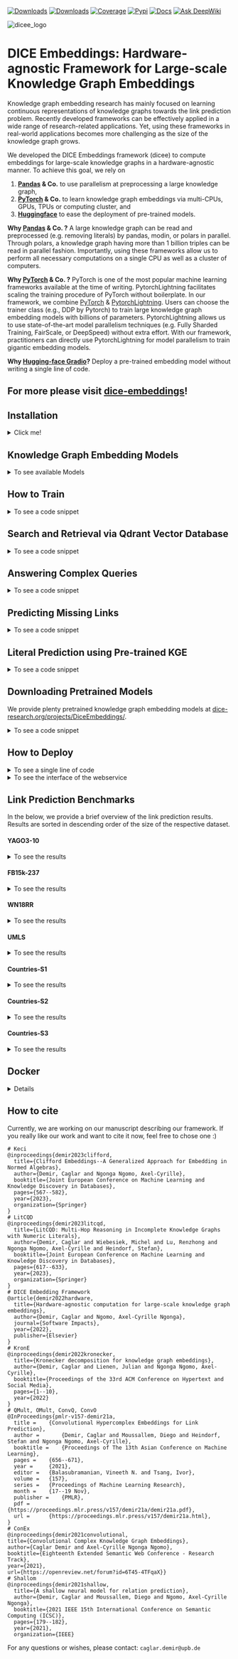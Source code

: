 [![Downloads](https://static.pepy.tech/badge/dicee)](https://pepy.tech/project/dicee)
[![Downloads](https://img.shields.io/pypi/dm/dicee)](https://pypi.org/project/dicee/)
[![Coverage](https://img.shields.io/badge/coverage-54%25-green)](https://dice-group.github.io/dice-embeddings/usage/main.html#coverage-report)
[![Pypi](https://img.shields.io/badge/pypi-0.2.0-blue)](https://pypi.org/project/dicee/0.2.0/)
[![Docs](https://img.shields.io/badge/documentation-0.2.0-yellow)](https://dice-group.github.io/dice-embeddings/index.html)
[![Ask DeepWiki](https://deepwiki.com/badge.svg)](https://deepwiki.com/dice-group/dice-embeddings)

![dicee_logo](docs/_static/images/dicee_logo.png)

# DICE Embeddings: Hardware-agnostic Framework for Large-scale Knowledge Graph Embeddings

Knowledge graph embedding research has mainly focused on learning continuous representations of knowledge graphs towards the link prediction problem. 
Recently developed frameworks can be effectively applied in a wide range of research-related applications.
Yet, using these frameworks in real-world applications becomes more challenging as the size of the knowledge graph grows.

We developed the DICE Embeddings framework (dicee) to compute embeddings for large-scale knowledge graphs in a hardware-agnostic manner.
To achieve this goal, we rely on
1. **[Pandas](https://pandas.pydata.org/) & Co.** to use parallelism at preprocessing a large knowledge graph,
2. **[PyTorch](https://pytorch.org/) & Co.** to learn knowledge graph embeddings via multi-CPUs, GPUs, TPUs or computing cluster, and
3. **[Huggingface](https://huggingface.co/)** to ease the deployment of pre-trained models.

**Why [Pandas](https://pandas.pydata.org/) & Co. ?**
A large knowledge graph can be read and preprocessed (e.g. removing literals) by pandas, modin, or polars in parallel.
Through polars, a knowledge graph having more than 1 billion triples can be read in parallel fashion. 
Importantly, using these frameworks allow us to perform all necessary computations on a single CPU as well as a cluster of computers.

**Why [PyTorch](https://pytorch.org/) & Co. ?**
PyTorch is one of the most popular machine learning frameworks available at the time of writing. 
PytorchLightning facilitates scaling the training procedure of PyTorch without boilerplate.
In our framework, we combine [PyTorch](https://pytorch.org/) & [PytorchLightning](https://www.pytorchlightning.ai/).
Users can choose the trainer class (e.g., DDP by Pytorch) to train large knowledge graph embedding models with billions of parameters.
PytorchLightning allows us to use state-of-the-art model parallelism techniques (e.g. Fully Sharded Training, FairScale, or DeepSpeed)
without extra effort.
With our framework, practitioners can directly use PytorchLightning for model parallelism to train gigantic embedding models.

**Why [Hugging-face Gradio](https://huggingface.co/gradio)?**
Deploy a pre-trained embedding model without writing a single line of code.

## For more please visit [dice-embeddings](https://dice-group.github.io/dice-embeddings/)!

## Installation
<details><summary> Click me! </summary>

### Installation from Source
``` bash
git clone https://github.com/dice-group/dice-embeddings.git
conda create -n dice python=3.10.13 --no-default-packages && conda activate dice && pip3 install -e .
# or
pip3 install -e .["dev"]
```
or
```bash
pip install dicee
```
## Download Knowledge Graphs
```bash
wget https://files.dice-research.org/datasets/dice-embeddings/KGs.zip --no-check-certificate && unzip KGs.zip
```
To test the Installation
```bash
python -m pytest -p no:warnings -x # Runs >119 tests leading to > 15 mins
python -m pytest -p no:warnings --lf # run only the last failed test
python -m pytest -p no:warnings --ff # to run the failures first and then the rest of the tests.
```

</details>

## Knowledge Graph Embedding Models
<details> <summary> To see available Models</summary>

* ```--model Decal | Keci | DualE | ComplEx | QMult | OMult | ConvQ | ConvO | ConEx | TransE | DistMult | Shallom```
* ```--model Pykeen_QuatE | Pykeen_Mure ``` all embedding models available in https://github.com/pykeen/pykeen#models can be selected.

Training and scoring techniques
* ```--trainer torchCPUTrainer | PL | MP | torchDDP ```
* ```--scoring_technique 1vsAll | KvsAll  | AllvsAll | KvsSample | NegSample ```

</details>

## How to Train
<details> <summary> To see a code snippet </summary>

#### Training Techniques

A KGE model can be trained with a state-of-the-art training technique ```--trainer "torchCPUTrainer" | "PL" | "MP" | torchDDP ```
```bash
# CPU training
dicee --dataset_dir "KGs/UMLS" --trainer "torchCPUTrainer" --scoring_technique KvsAll --model "Keci" --eval_model "train_val_test"
# Distributed Data Parallelism
dicee --dataset_dir "KGs/UMLS" --trainer "PL" --scoring_technique KvsAll --model "Keci" --eval_model "train_val_test"
# Model Parallelism
dicee --dataset_dir "KGs/UMLS" --trainer "MP" --scoring_technique KvsAll --model "Keci" --eval_model "train_val_test"
# Distributed Data Parallelism in native torch
OMP_NUM_THREADS=1 torchrun --standalone --nnodes=1 --nproc_per_node=gpu dicee --dataset_dir "KGs/UMLS" --model Keci --eval_model "train_val_test" --trainer "torchDDP" --scoring_technique KvsAll
```
A KGE model model can also be trained in multi-node multi-gpu DDP setting. 
```bash
torchrun --nnodes 2 --nproc_per_node=gpu  --node_rank 0 --rdzv_id 455 --rdzv_backend c10d --rdzv_endpoint=nebula  dicee --trainer "torchDDP" --dataset_dir "KGs/YAGO3-10"
torchrun --nnodes 2 --nproc_per_node=gpu  --node_rank 1 --rdzv_id 455 --rdzv_backend c10d --rdzv_endpoint=nebula  dicee --trainer "torchDDP" --dataset_dir "KGs/YAGO3-10"
```
On large knowledge graphs, this configurations should be used.

where the data is in the following form
```bash
$ head -3 KGs/UMLS/train.txt 
acquired_abnormality    location_of     experimental_model_of_disease
anatomical_abnormality  manifestation_of        physiologic_function
alga    isa     entity

$ head -3 KGs/YAGO3-10/valid.txt 
Mikheil_Khutsishvili    playsFor        FC_Merani_Tbilisi
Ebbw_Vale       isLocatedIn     Blaenau_Gwent
Valenciennes    isLocatedIn     Nord-Pas-de-Calais
```
By default, ```--backend "pandas" --separator "\s+" ``` is used in ```pandas.read_csv(sep=args.separator)``` to obtain triples.
You can choose a suitable backend for your knowledge graph ```--backend pandas | polars  | rdflib ```.
On large knowledge graphs n-triples, ```--backend "polars" --separator " " ``` is a good option.
**Apart from n-triples or standard link prediction dataset formats, we support ["owl", "nt", "turtle", "rdf/xml", "n3"]***.
On other RDF knowledge graphs,  ```--backend "rdflib" ``` can be used. Note that knowledge graphs must not contain blank nodes or literals.
Moreover, a KGE model can be also trained  by providing **an endpoint of a triple store**. 
```bash
dicee --sparql_endpoint "http://localhost:3030/mutagenesis/" --model Keci
```

#### Scoring Techniques

We have implemented state-of-the-art scoring techniques to train a KGE model ```--scoring_technique 1vsAll | KvsAll  | AllvsAll | KvsSample | NegSample ```.
```bash
dicee --dataset_dir "KGs/YAGO3-10" --model Keci --trainer "torchCPUTrainer" --scoring_technique "NegSample" --neg_ratio 10 --num_epochs 10 --batch_size 10_000 --num_core 0 --eval_model None
# Epoch:10: 100%|███████████| 10/10 [01:31<00:00,  9.11s/it, loss_step=0.09423, loss_epoch=0.07897]
# Training Runtime: 1.520 minutes.
dicee --dataset_dir "KGs/YAGO3-10" --model Keci --trainer "torchCPUTrainer" --scoring_technique "NegSample" --neg_ratio 10 --num_epochs 10 --batch_size 10_000 --num_core 10 --eval_model None
# Epoch:10: 100%|███████████| 10/10 [00:58<00:00,  5.80s/it, loss_step=0.11909, loss_epoch=0.07991]
# Training Runtime: 58.106 seconds.
dicee --dataset_dir "KGs/YAGO3-10" --model Keci --trainer "torchCPUTrainer" --scoring_technique "NegSample" --neg_ratio 10 --num_epochs 10 --batch_size 10_000 --num_core 20 --eval_model None
# Epoch:10: 100%|███████████| 10/10 [01:01<00:00,  6.16s/it, loss_step=0.10751, loss_epoch=0.06962]
# Training Runtime: 1.029 minutes.
dicee --dataset_dir "KGs/YAGO3-10" --model Keci --trainer "torchCPUTrainer" --scoring_technique "NegSample" --neg_ratio 10 --num_epochs 10 --batch_size 10_000 --num_core 50 --eval_model None
# Epoch:10: 100%|███████████| 10/10 [01:08<00:00,  6.83s/it, loss_step=0.05347, loss_epoch=0.07003]
# Training Runtime: 1.140 minutes.
```
Increasing the number of cores often (but not always) helps to decrease the runtimes on large knowledge graphs ```--num_core 4 --scoring_technique KvsSample | NegSample --neg_ratio 1``` 

A KGE model can be also trained in a python script
```python
from dicee.executer import Execute
from dicee.config import Namespace
args = Namespace()
args.model = 'Keci'
args.scoring_technique = "KvsAll"  # 1vsAll, or AllvsAll, or NegSample
args.dataset_dir = "KGs/UMLS"
args.path_to_store_single_run = "Keci_UMLS"
args.num_epochs = 100
args.embedding_dim = 32
args.batch_size = 1024
reports = Execute(args).start()
print(reports["Train"]["MRR"]) # => 0.9912
print(reports["Test"]["MRR"]) # => 0.8155
# See the Keci_UMLS folder embeddings and all other files
```

#### Continual Learning

Train a KGE model by providing the path of a single file and store all parameters under newly created directory
called `KeciFamilyRun`.
```bash
dicee --path_single_kg "KGs/Family/family-benchmark_rich_background.owl" --model Keci --path_to_store_single_run KeciFamilyRun --backend rdflib --eval_model None
```
where the data is in the following form
```bash
$ head -3 KGs/Family/train.txt 
_:1 <http://www.w3.org/1999/02/22-rdf-syntax-ns#type> <http://www.w3.org/2002/07/owl#Ontology> .
<http://www.benchmark.org/family#hasChild> <http://www.w3.org/1999/02/22-rdf-syntax-ns#type> <http://www.w3.org/2002/07/owl#ObjectProperty> .
<http://www.benchmark.org/family#hasParent> <http://www.w3.org/1999/02/22-rdf-syntax-ns#type> <http://www.w3.org/2002/07/owl#ObjectProperty> .
```

**Continual Training:** the training phase of a pretrained model can be resumed. The model will saved in the same directory ``` --continual_learning "KeciFamilyRun"```.
```bash
dicee --continual_learning "KeciFamilyRun" --path_single_kg "KGs/Family/family-benchmark_rich_background.owl" --model Keci --backend rdflib --eval_model None
```
#### Single device training on Multi-Device setup

When using a multi-GPU setup, `PL` Trainer  automatically utilizes all available CUDA devices. To perform training on a single device, set the environment variable `CUDA_VISIBLE_DEVICES=0` before running your command. For example:

```bash
CUDA_VISIBLE_DEVICES=0 dicee --dataset_dir "KGs/UMLS" --trainer "PL" --scoring_technique KvsAll --model "Keci" --eval_model "train_val_test" --num_epochs 100
``` 
The `CUDA_VISIBLE_DEVICES=0` setting limits the program to access only the specified GPU(s), making all others invisible.  
Multiple GPUs can be selected by providing a comma-separated list, for example: `CUDA_VISIBLE_DEVICES=0,1`.

#### Periodic Evaluation during training

The Periodic evaluation method automates periodic model evaluation and checkpointing during training. It allows evaluations at fixed intervals or specific epochs. Results and model states are stored systematically for efficient hyperparameter search.

Configure automatic evaluation by setting `eval_every_n_epoch` to run evaluations every N epochs, or `eval_at_epochs` for specific epochs—these options can be combined. Use `save_model_every_n_epoch` to save a checkpoint at each evaluation, and specify evaluation splits (`val`, `test`, or `val_test`) with `n_epochs_eval_model`. If the last training epoch matches a scheduled evaluation and the default trainer evaluates all specified splits, evaluation with `n_epochs` is skipped to prevent duplicate results.

``` bash
# Evaluate every 50 epochs on validation and test sets, saving a model checkpoint at each evaluation
dicee --model Keci --scoring_technique KvsAll --num_epochs 300 --lr 0.1 \
      --eval_every_n_epoch 50 --save_every_n_epochs --n_epochs_eval_model val_test

# Evaluate only at epochs 128 and 256 on the validation set, saving the model each time
dicee --model Keci --scoring_technique KvsAll --num_epochs 300 --lr 0.1 \
      --eval_at_epochs 128 256 --save_every_n_epochs --n_epochs_eval_model val

# Evaluate every 100 epochs on the test set only; model checkpoints are not saved
dicee --model Keci --scoring_technique KvsAll --num_epochs 300 --lr 0.1 \
      --eval_every_n_epoch 100 --n_epochs_eval_model test

# Evaluate only at epochs 50 and 150 on both validation and test sets; no checkpoint is saved
dicee --model Keci --scoring_technique KvsAll --num_epochs 300 --lr 0.1 \
      --eval_at_epochs 50 150 --n_epochs_eval_model val_test

# Evaluate every 100 epochs and additionally at epochs 45 and 275 on validation; models are saved at each evaluation point
dicee --model Keci --scoring_technique KvsAll --num_epochs 300 --lr 0.1 \
      --eval_every_n_epoch 100 --eval_at_epochs 45 275 --save_every_n_epochs --n_epochs_eval_model val
```
</details>

## Search and Retrieval via Qdrant Vector Database

<details> <summary> To see a code snippet </summary>

```bash
# Train an embedding model
dicee --dataset_dir KGs/Countries-S1 --path_to_store_single_run CountryEmbeddings --model Keci --p 0 --q 1 --embedding_dim 256 --scoring_technique AllvsAll --num_epochs 300 --save_embeddings_as_csv
```
Start qdrant instance.

```bash
pip3 install fastapi uvicorn qdrant-client
docker pull qdrant/qdrant && docker run -p 6333:6333 -p 6334:6334      -v $(pwd)/qdrant_storage:/qdrant/storage:z      qdrant/qdrant
```
Upload Embeddings into vector database and start a webservice
```bash
dicee_vector_db --index --serve --path CountryEmbeddings --collection "countries_vdb"
Creating a collection countries_vdb with distance metric:Cosine
Completed!
INFO:     Started server process [28953]
INFO:     Waiting for application startup.
INFO:     Application startup complete.
INFO:     Uvicorn running on http://0.0.0.0:8000 (Press CTRL+C to quit)
```
Retrieve an embedding vector.
```bash
curl -X 'GET' 'http://0.0.0.0:8000/api/get?q=germany' -H 'accept: application/json'
# {"result": [{"name": "europe","vector": [...]}]}
```
Retrieve embedding vectors.
```bash
curl -X 'POST' 'http://0.0.0.0:8000/api/search_batch' -H 'accept: application/json' -H 'Content-Type: application/json' -d '{"queries": ["brunei","guam"]}'
# {"results": [{ "name": "europe","vector": [...]},{ "name": "northern_europe","vector": [...]}]}    
```
Retrieve an average of embedding vectors.
```bash
curl -X 'POST' 'http://0.0.0.0:8000/api/search_batch' -H 'accept: application/json' -H 'Content-Type: application/json' -d '{"queries": ["europe","northern_europe"],"reducer": "mean"}'
# {"results":{"name": ["europe","northern_europe"],"vectors": [...]}}
```

</details>


## Answering Complex Queries 
<details> <summary> To see a code snippet </summary>

```python
# pip install dicee
# wget https://files.dice-research.org/datasets/dice-embeddings/KGs.zip --no-check-certificate & unzip KGs.zip
from dicee.executer import Execute
from dicee.config import Namespace
from dicee.knowledge_graph_embeddings import KGE
# (1) Train a KGE model
args = Namespace()
args.model = 'Keci'
args.p=0
args.q=1
args.optim = 'Adam'
args.scoring_technique = "AllvsAll"
args.path_single_kg = "KGs/Family/family-benchmark_rich_background.owl"
args.backend = "rdflib"
args.num_epochs = 200
args.batch_size = 1024
args.lr = 0.1
args.embedding_dim = 512
result = Execute(args).start()
# (2) Load the pre-trained model
pre_trained_kge = KGE(path=result['path_experiment_folder'])
# (3) Single-hop query answering
# Query: ?E : \exist E.hasSibling(E, F9M167)
# Question: Who are the siblings of F9M167?
# Answer: [F9M157, F9F141], as (F9M167, hasSibling, F9M157) and (F9M167, hasSibling, F9F141)
predictions = pre_trained_kge.answer_multi_hop_query(query_type="1p",
                                                     query=('http://www.benchmark.org/family#F9M167',
                                                            ('http://www.benchmark.org/family#hasSibling',)),
                                                     tnorm="min", k=3)
top_entities = [topk_entity for topk_entity, query_score in predictions]
assert "http://www.benchmark.org/family#F9F141" in top_entities
assert "http://www.benchmark.org/family#F9M157" in top_entities
# (2) Two-hop query answering
# Query: ?D : \exist E.Married(D, E) \land hasSibling(E, F9M167)
# Question: To whom a sibling of F9M167 is married to?
# Answer: [F9F158, F9M142] as (F9M157 #married F9F158) and (F9F141 #married F9M142)
predictions = pre_trained_kge.answer_multi_hop_query(query_type="2p",
                                                     query=("http://www.benchmark.org/family#F9M167",
                                                            ("http://www.benchmark.org/family#hasSibling",
                                                             "http://www.benchmark.org/family#married")),
                                                     tnorm="min", k=3)
top_entities = [topk_entity for topk_entity, query_score in predictions]
assert "http://www.benchmark.org/family#F9M142" in top_entities
assert "http://www.benchmark.org/family#F9F158" in top_entities
# (3) Three-hop query answering
# Query: ?T : \exist D.type(D,T) \land Married(D,E) \land hasSibling(E, F9M167)
# Question: What are the type of people who are married to a sibling of F9M167?
# (3) Answer: [Person, Male, Father] since  F9M157 is [Brother Father Grandfather Male] and F9M142 is [Male Grandfather Father]

predictions = pre_trained_kge.answer_multi_hop_query(query_type="3p", query=("http://www.benchmark.org/family#F9M167",
                                                                             ("http://www.benchmark.org/family#hasSibling",
                                                                             "http://www.benchmark.org/family#married",
                                                                             "http://www.w3.org/1999/02/22-rdf-syntax-ns#type")),
                                                     tnorm="min", k=5)
top_entities = [topk_entity for topk_entity, query_score in predictions]
print(top_entities)
assert "http://www.benchmark.org/family#Person" in top_entities
assert "http://www.benchmark.org/family#Father" in top_entities
assert "http://www.benchmark.org/family#Male" in top_entities
```
For more, please refer to `examples/multi_hop_query_answering`.
</details>

## Predicting Missing Links
<details> <summary> To see a code snippet</summary>

```python
from dicee import KGE
# (1) Train a knowledge graph embedding model..
# (2) Load a pretrained model
pre_trained_kge = KGE(path='..')
# (3) Predict missing links through head entity rankings
pre_trained_kge.predict_topk(h=[".."],r=[".."],topk=10)
# (4) Predict missing links through relation rankings
pre_trained_kge.predict_topk(h=[".."],t=[".."],topk=10)
# (5) Predict missing links through tail entity rankings
pre_trained_kge.predict_topk(r=[".."],t=[".."],topk=10)
```

</details>

## Literal Prediction using Pre-trained KGE
<details> <summary> To see a code snippet</summary>

```python
from dicee import KGE
# (1) Train a knowledge graph embedding model..
# (2) Load a pretrained model
pre_trained_kge = KGE(path='..')
# (3) Train a literal Emebedding Model using interactive KGE
pre_trained_kge.train_literals(train_file_path = "")
# (4) Predict Literal value for Entity-Attribute pair
pre_trained_kge.predict_literals(entity=[".."],attribute=[".."])
```
A detailed illustration and explanation of literal prediction is provided in `examples/KGE_literal_prediction.py`.

</details>

## Downloading Pretrained Models 

We provide plenty pretrained knowledge graph embedding models at [dice-research.org/projects/DiceEmbeddings/](https://files.dice-research.org/projects/DiceEmbeddings/).
<details> <summary> To see a code snippet </summary>

```python
from dicee import KGE
mure = KGE(url="https://files.dice-research.org/projects/DiceEmbeddings/YAGO3-10-Pykeen_MuRE-dim128-epoch256-KvsAll")
quate = KGE(url="https://files.dice-research.org/projects/DiceEmbeddings/YAGO3-10-Pykeen_QuatE-dim128-epoch256-KvsAll")
keci = KGE(url="https://files.dice-research.org/projects/DiceEmbeddings/YAGO3-10-Keci-dim128-epoch256-KvsAll")
quate.predict_topk(h=["Mongolia"],r=["isLocatedIn"],topk=3)
# [('Asia', 0.9894362688064575), ('Europe', 0.01575559377670288), ('Tadanari_Lee', 0.012544365599751472)]
keci.predict_topk(h=["Mongolia"],r=["isLocatedIn"],topk=3)
# [('Asia', 0.6522021293640137), ('Chinggis_Khaan_International_Airport', 0.36563414335250854), ('Democratic_Party_(Mongolia)', 0.19600993394851685)]
mure.predict_topk(h=["Mongolia"],r=["isLocatedIn"],topk=3)
# [('Asia', 0.9996906518936157), ('Ulan_Bator', 0.0009907372295856476), ('Philippines', 0.0003116439620498568)]
```

</details>

## How to Deploy
<details> <summary> To see a single line of code</summary>

```python
from dicee import KGE
KGE(path='...').deploy(share=True,top_k=10)
```

</details>

<details> <summary> To see the interface of the webservice</summary>
<img src="dicee/lp.png" alt="Italian Trulli">
</details>


## Link Prediction Benchmarks

In the below, we provide a brief overview of the link prediction results. Results are sorted in descending order of the size of the respective dataset.

#### YAGO3-10 ####

<details> <summary> To see the results </summary>

|                    |       |   MRR | Hits@1 | Hits@3 | Hits@10 |
|--------------------|-------|------:|-------:|-------:|--------:|
| ComplEx-KvsAll     | train | 1.000 |  1.000 |  1.000 |   1.000 |
| ComplEx-KvsAll     | val   | 0.374 |  0.308 |  0.402 |   0.501 |
| ComplEx-KvsAll     | test  | 0.372 |  0.302 |  0.404 |   0.505 |
| ComplEx-KvsAll-SWA | train | 0.998 |  0.997 |  1.000 |   1.000 |
| ComplEx-KvsAll-SWA | val   | 0.345 |  0.279 |  0.372 |   0.474 |
| ComplEx-KvsAll-SWA | test  | 0.341 |  0.272 |  0.374 |   0.474 |
| ComplEx-KvsAll-ASWA | train | 1.000 |  1.000 |  1.000 |   1.000 |
| ComplEx-KvsAll-ASWA | val   | 0.404 |  0.335 |  0.448 |   0.531 |
| ComplEx-KvsAll-ASWA | test  | 0.398 |  0.325 |  0.449 |   0.530 |
| Keci-KvsAll        | train | 1.000 |  1.000 |  1.000 |   1.000 |
| Keci-KvsAll        | val   | 0.337 |  0.268 |  0.370 |   0.468 |
| Keci-KvsAll        | test  | 0.343 |  0.274 |  0.376 |   0.343 |
| Keci-KvsAll-SWA    | train | 1.000 |  1.000 |  1.000 |   1.000 |
| Keci-KvsAll-SWA    | val   | 0.325 |  0.253 |  0.358 |   0.459 |
| Keci-KvsAll-SWA    | test  | 0.334 |  0.263 |  0.367 |   0.470 |
| Keci-KvsAll-ASWA   | train | 0.978 |  0.969 |  0.985 |   0.991 |
| Keci-KvsAll-ASWA   | val   | 0.400 |  0.324 |  0.439 |   0.540 |
| Keci-KvsAll-ASWA   | test  | 0.394 |  0.317 |  0.439 |   0.539 |

```--embedding_dim 256 --num_epochs 300 --batch_size 1024 --optim Adam 0.1``` leading to 31.6M params.
Observations: A severe overfitting. ASWA improves the generalization better than SWA.

</details>

#### FB15k-237 ####

<details> <summary> To see the results </summary>

|                    |       |   MRR | Hits@1 | Hits@3 | Hits@10 |
|--------------------|-------|------:|-------:|-------:|--------:|
| ComplEx-KvsAll     | train | 1.000 |  1.000 |  1.000 |   1.000 |
| ComplEx-KvsAll     | val   | 0.197 |  0.140 |  0.211 |   0.307 |
| ComplEx-KvsAll     | test  | 0.192 |  0.137 |  0.204 |   0.300 |
| ComplEx-KvsAll-SWA | train | 0.911 |  0.875 |  0.938 |   0.970 |
| ComplEx-KvsAll-SWA | val   | 0.169 |  0.121 |  0.178 |   0.264 |
| ComplEx-KvsAll-SWA | test  | 0.166 |  0.118 |  0.176 |   0.261 |
| ComplEx-KvsAll-ASWA | train | 0.780 | 0.719 | 0.822  |   0.886 |
| ComplEx-KvsAll-ASWA | val   | 0.220 | 0.158 | 0.240  |   0.342 |
| ComplEx-KvsAll-ASWA | test  | 0.217 | 0.155 |  0.234 |   0.337 |
| Keci-KvsAll        | train | 1.000 |  1.000 |  1.000 |   1.000 |
| Keci-KvsAll        | val   | 0.158 |  0.107 |  0.166 |   0.259 |
| Keci-KvsAll        | test  | 0.155 |  0.105 |  0.162 |   0.253 |
| Keci-KvsAll-SWA    | train | 0.941 |  0.909 |  0.967 |   0.990 |
| Keci-KvsAll-SWA    | val   | 0.188 |  0.133 |  0.200 |   0.298 |
| Keci-KvsAll-SWA    | test  | 0.183 |  0.128 |  0.195 |   0.292 |
| Keci-KvsAll-ASWA   | train | 0.745 |  0.666 |  0.799 |   0.886 |
| Keci-KvsAll-ASWA   | val   | 0.221 |  0.158 |  0.237 |   0.346 |
| Keci-KvsAll-ASWA   | test  | 0.216 |  0.153 |  0.233 |   0.342 |

</details>


#### WN18RR ####

<details> <summary> To see the results </summary>

|                    |       |   MRR | Hits@1 | Hits@3 | Hits@10 |
|--------------------|-------|------:|-------:|-------:|--------:|
| ComplEx-KvsAll     | train | 1.000 |  1.000 |  1.000 |   1.000 |
| ComplEx-KvsAll     | val   | 0.346 |  0.337 |  0.353 |   0.359 |
| ComplEx-KvsAll     | test  | 0.343 |  0.333 |  0.349 |   0.357 |
| ComplEx-KvsAll-SWA | train | 0.335 |  0.242 |  0.365 |   0.522 |
| ComplEx-KvsAll-SWA | val   | 0.014 |  0.004 |  0.013 |   0.029 |
| ComplEx-KvsAll-SWA | test  | 0.018 |  0.007 |  0.017 |   0.036 |
| ComplEx-KvsAll-ASWA | train | 0.999 | 0.999 | 0.999  |   0.999 |
| ComplEx-KvsAll-ASWA | val   | 0.352 | 0.348 | 0.355  |   0.359 |
| ComplEx-KvsAll-ASWA | test  | 0.348 | 0.342 |  0.351 |   0.355 |
| Keci-KvsAll        | train | 1.000 |  1.000 |  1.000 |   1.000 |
| Keci-KvsAll        | val   | 0.316 |  0.296 |  0.331 |   0.352 |
| Keci-KvsAll        | test  | 0.308 |  0.285 |  0.326 |   0.346 |
| Keci-KvsAll-SWA    | train | 0.608 |  0.516 |  0.657 |   0.787 |
| Keci-KvsAll-SWA    | val   | 0.069 |  0.038 |  0.073 |   0.130 |
| Keci-KvsAll-SWA    | test  | 0.061 |  0.032 |  0.064 |   0.119 |
| Keci-KvsAll-ASWA   | train | 0.951 |  0.916 |  0.985 |   0.997 |
| Keci-KvsAll-ASWA   | val   | 0.356 |  0.353 |  0.356 |   0.360 |
| Keci-KvsAll-ASWA   | test  | 0.350 |  0.347 |  0.350 |   0.355 |

</details>

#### UMLS ####

<details> <summary> To see the results </summary>

|                       |       |   MRR | Hits@1 | Hits@3 | Hits@10 |
|-----------------------|-------|------:|-------:|-------:|--------:|
| ComplEx-KvsAll        | train | 1.000 |  1.000 |  1.000 |   1.000 |
| ComplEx-KvsAll        | val   | 0.684 |  0.557 |  0.771 |   0.928 |
| ComplEx-KvsAll        | test  | 0.680 |  0.563 |  0.750 |   0.918 |
| ComplEx-AllvsAll      | train | 1.000 |  1.000 |  1.000 |   1.000 |
| ComplEx-AllvsAll      | val   | 0.771 |  0.670 |  0.847 |   0.949 |
| ComplEx-AllvsAll      | test  | 0.778 |  0.678 |  0.850 |   0.957 |
| ComplEx-KvsAll-SWA    | train | 1.000 |  1.000 |  1.000 |   1.000 |
| ComplEx-KvsAll-SWA    | val   | 0.762 |  0.666 |  0.825 |   0.941 |
| ComplEx-KvsAll-SWA    | test  | 0.757 |  0.653 |  0.833 |   0.939 |
| ComplEx-AllvsAll-SWA  | train | 1.000 |  1.000 |  1.000 |   1.000 |
| ComplEx-AllvsAll-SWA  | val   | 0.817 |  0.736 |  0.879 |   0.953 |
| ComplEx-AllvsAll-SWA  | test  | 0.827 |  0.748 |  0.883 |   0.967 |
| ComplEx-KvsAll-ASWA   | train | 0.998 |  0.997 |  0.999 |   1.000 |
| ComplEx-KvsAll-ASWA   | val   | 0.799 |  0.712 |  0.863 |   0.946 |
| ComplEx-KvsAll-ASWA   | test  | 0.804 |  0.720 |  0.866 |   0.948 |
| ComplEx-AllvsAll-ASWA | train | 0.998 |  0.997 |  0.998 |   0.999 |
| ComplEx-AllvsAll-ASWA | val   | 0.879 |  0.824 |  0.926 |   0.964 |
| ComplEx-AllvsAll-ASWA | test  | 0.877 |  0.819 |  0.924 |   0.971 |
| Keci-KvsAll           | train | 1.000 |  1.000 |  1.000 |   1.000 |
| Keci-KvsAll           | val   | 0.538 |  0.401 |  0.595 |   0.829 |
| Keci-KvsAll           | test  | 0.543 |  0.411 |  0.610 |   0.815 |
| Keci-AllvsAll         | train | 1.000 |  1.000 |  1.000 |   1.000 |
| Keci-AllvsAll         | val   | 0.672 |  0.556 |  0.742 |   0.909 |
| Keci-AllvsAll         | test  | 0.684 |  0.567 |  0.759 |   0.914 |
| Keci-KvsAll-SWA       | train | 1.000 |  1.000 |  1.000 |   1.000 |
| Keci-KvsAll-SWA       | val   | 0.633 |  0.509 |  0.705 |   0.877 |
| Keci-KvsAll-SWA       | test  | 0.628 |  0.498 |  0.710 |   0.868 |
| Keci-AllvsAll-SWA     | train | 1.000 |  1.000 |  1.000 |   1.000 |
| Keci-AllvsAll-SWA     | val   | 0.697 |  0.584 |  0.770 |   0.911 |
| Keci-AllvsAll-SWA     | test  | 0.711 |  0.606 |  0.775 |   0.921 |
| Keci-KvsAll-ASWA      | train | 0.996 |  0.993 |  0.999 |   1.000 |
| Keci-KvsAll-ASWA      | val   | 0.767 |  0.668 |  0.836 |   0.944 |
| Keci-KvsAll-ASWA      | test  | 0.762 |  0.660 |  0.830 |   0.949 |
| Keci-AllvsAll-ASWA    | train | 0.998 |  0.997 |  0.999 |   1.000 |
| Keci-AllvsAll-ASWA    | val   | 0.852 |  0.793 |  0.896 |   0.955 |
| Keci-AllvsAll-ASWA    | test  | 0.848 |  0.787 |  0.886 |   0.951 |



```--embedding_dim 256 --num_epochs 300 --batch_size 1024 --optim Adam 0.1``` leading to 58.1K params.
Observations: 
+ A severe overfitting. 
+ AllvsAll improves the generalization more than KvsAll does
+ ASWA improves the generalization more than SWA does

```bash
dicee --dataset_dir "KGs/UMLS" --model "Keci" --p 0 --q 1 --trainer "PL" --scoring_technique "KvsSample" --embedding_dim 256 --num_epochs 100 --batch_size 32 --num_core 10
# Epoch 99: 100%|███████████| 13/13 [00:00<00:00, 29.56it/s, loss_step=6.46e-6, loss_epoch=8.35e-6]
# *** Save Trained Model ***
# Evaluate Keci on Train set: Evaluate Keci on Train set
# {'H@1': 1.0, 'H@3': 1.0, 'H@10': 1.0, 'MRR': 1.0}
# Evaluate Keci on Validation set: Evaluate Keci on Validation set
# {'H@1': 0.33358895705521474, 'H@3': 0.5253067484662577, 'H@10': 0.7576687116564417, 'MRR': 0.46992150194876076}
# Evaluate Keci on Test set: Evaluate Keci on Test set
# {'H@1': 0.3320726172465961, 'H@3': 0.5098335854765507, 'H@10': 0.7594553706505295, 'MRR': 0.4633434701052234}
```
Increasing cores increases the runtimes if there is a preprocessing step at the batch generation.
```bash
dicee --dataset_dir "KGs/UMLS" --model "Keci" --p 0 --q 1 --trainer "PL" --scoring_technique "KvsAll" --embedding_dim 256 --num_epochs 100 --batch_size 32
# Epoch 99: 100%|██████████| 13/13 [00:00<00:00, 101.94it/s, loss_step=8.11e-6, loss_epoch=8.92e-6]
# Evaluate Keci on Train set: Evaluate Keci on Train set
# {'H@1': 1.0, 'H@3': 1.0, 'H@10': 1.0, 'MRR': 1.0}
# Evaluate Keci on Validation set: Evaluate Keci on Validation set
# {'H@1': 0.348159509202454, 'H@3': 0.5659509202453987, 'H@10': 0.7883435582822086, 'MRR': 0.4912162082105331}
# Evaluate Keci on Test set: Evaluate Keci on Test set
# {'H@1': 0.34568835098335854, 'H@3': 0.5544629349470499, 'H@10': 0.7776096822995462, 'MRR': 0.48692617590763265}
```

```bash
dicee --dataset_dir "KGs/UMLS" --model "Keci" --p 0 --q 1 --trainer "PL" --scoring_technique "AllvsAll" --embedding_dim 256 --num_epochs 100 --batch_size 32
# Epoch 99: 100%|██████████████| 98/98 [00:01<00:00, 88.95it/s, loss_step=0.000, loss_epoch=0.0655]
# Evaluate Keci on Train set: Evaluate Keci on Train set
# {'H@1': 0.9976993865030674, 'H@3': 0.9997124233128835, 'H@10': 0.9999041411042945, 'MRR': 0.9987183437408705}
# Evaluate Keci on Validation set: Evaluate Keci on Validation set
# {'H@1': 0.3197852760736196, 'H@3': 0.5398773006134969, 'H@10': 0.7714723926380368, 'MRR': 0.46912531544840963}
# Evaluate Keci on Test set: Evaluate Keci on Test set
# {'H@1': 0.329803328290469, 'H@3': 0.5711043872919819, 'H@10': 0.7934947049924357, 'MRR': 0.4858500337837166}
```
In KvsAll and AllvsAll, a single data point **z=(x,y)** corresponds to a tuple of input indices **x** and multi-label output vector **y**.
**x** is a tuple of indices of a unique entity and relation pair.
**y** contains a binary vector of size of the number of unique entities.

To mitigate the rate of overfitting, many regularization techniques can be applied ,e.g.,
Stochastic Weight Averaging (SWA), Adaptive Stochastic Weight Averaging (ASWA), or Dropout.
Use ```--swa``` to apply Stochastic Weight Averaging
```bash
dicee --dataset_dir "KGs/UMLS" --model "Keci" --p 0 --q 1 --trainer "PL" --scoring_technique "KvsAll" --embedding_dim 256 --num_epochs 100 --batch_size 32 --swa
# Epoch 99: 100%|███████████| 13/13 [00:00<00:00, 85.61it/s, loss_step=8.11e-6, loss_epoch=8.92e-6]
# Evaluate Keci on Train set: Evaluate Keci on Train set
# {'H@1': 1.0, 'H@3': 1.0, 'H@10': 1.0, 'MRR': 1.0}
# Evaluate Keci on Validation set: Evaluate Keci on Validation set
# {'H@1': 0.45858895705521474, 'H@3': 0.6510736196319018, 'H@10': 0.8458588957055214, 'MRR': 0.5845156794070833}
# Evaluate Keci on Test set: Evaluate Keci on Test set
# {'H@1': 0.4636913767019667, 'H@3': 0.651285930408472, 'H@10': 0.8456883509833586, 'MRR': 0.5877221440365971}
# Total Runtime: 25.417 seconds
```
Use ```--adaptive_swa``` to apply Adaptive Stochastic Weight Averaging. Currently, ASWA should not be used with DDP on multi GPUs.
We are working on it.
```bash
CUDA_VISIBLE_DEVICES=0 dicee --dataset_dir "KGs/UMLS" --model "Keci" --p 0 --q 1 --trainer "PL" --scoring_technique "KvsAll" --embedding_dim 256 --num_epochs 100 --batch_size 32 --adaptive_swa
# Epoch 99: 100%|█████████████████████████████████████████████████████████████████████████████████████████████████████████████████████████| 49/49 [00:00<00:00, 93.86it/s, loss_step=0.0978, loss_epoch=0.143]
# Evaluate Keci on Train set: Evaluate Keci on Train set
# {'H@1': 0.9974118098159509, 'H@3': 0.9992331288343558, 'H@10': 0.9996165644171779, 'MRR': 0.9983922084274367}
# Evaluate Keci on Validation set: Evaluate Keci on Validation set
# {'H@1': 0.7668711656441718, 'H@3': 0.8696319018404908, 'H@10': 0.9440184049079755, 'MRR': 0.828767705987023}
# Evaluate Keci on Test set: Evaluate Keci on Test set
#{'H@1': 0.7844175491679274, 'H@3': 0.8888048411497731, 'H@10': 0.9546142208774584, 'MRR': 0.8460991515345323}
```
```bash
CUDA_VISIBLE_DEVICES=0 dicee --dataset_dir "KGs/UMLS" --model "Keci" --p 0 --q 1 --trainer "PL" --scoring_technique "KvsAll" --embedding_dim 256 --input_dropout_rate 0.1 --num_epochs 100 --batch_size 32 --adaptive_swa
# Epoch 99: 100%|██████████████████████████████████████████████████████████| 49/49 [00:00<00:00, 93.49it/s, loss_step=0.600, loss_epoch=0.553]
# Evaluate Keci on Train set: Evaluate Keci on Train set
# {'H@1': 0.9970283742331288, 'H@3': 0.9992331288343558, 'H@10': 0.999808282208589, 'MRR': 0.9981489117237927}
# Evaluate Keci on Validation set: Evaluate Keci on Validation set
# {'H@1': 0.8473926380368099, 'H@3': 0.9049079754601227, 'H@10': 0.9470858895705522, 'MRR': 0.8839172788777631}
# Evaluate Keci on Test set: Evaluate Keci on Test set
# {'H@1': 0.8381240544629349, 'H@3': 0.9167927382753404, 'H@10': 0.9568835098335855, 'MRR': 0.8829572716873321}

CUDA_VISIBLE_DEVICES=0 dicee --dataset_dir "KGs/UMLS" --model "Keci" --p 0 --q 1 --trainer "PL" --scoring_technique "KvsAll" --embedding_dim 256 --input_dropout_rate 0.2 --num_epochs 100 --batch_size 32 --adaptive_swa
# Epoch 99: 100%|██████████████████████████████████████████████████████████| 49/49 [00:00<00:00, 94.43it/s, loss_step=0.108, loss_epoch=0.111]
# Evaluate Keci on Train set: Evaluate Keci on Train set
# {'H@1': 0.9818826687116564, 'H@3': 0.9942484662576687, 'H@10': 0.9972200920245399, 'MRR': 0.9885307022708297}
# Evaluate Keci on Validation set: Evaluate Keci on Validation set
# {'H@1': 0.8581288343558282, 'H@3': 0.9156441717791411, 'H@10': 0.9447852760736196, 'MRR': 0.8930935122236525}
# Evaluate Keci on Test set: Evaluate Keci on Test set
# {'H@1': 0.8494704992435703, 'H@3': 0.9334341906202723, 'H@10': 0.9667170953101362, 'MRR': 0.8959156201718665}
```

</details>

#### Countries-S1 ####

<details> <summary> To see the results </summary>

|                        |       |   MRR | Hits@1 | Hits@3 | Hits@10 |
|------------------------|-------|------:|-------:|-------:|--------:|
| ComplEx-KvsAll         | train | 1.000 |  1.000 |  1.000 |   1.000 |
| ComplEx-KvsAll         | val   | 0.218 |  0.104 |  0.250 |   0.479 |
| ComplEx-KvsAll         | test  | 0.184 |  0.104 |  0.167 |   0.375 |
| ComplEx-AllvsAll       | train | 1.000 |  1.000 |  1.000 |   1.000 |
| ComplEx-AllvsAll       | val   | 0.160 |  0.083 |  0.167 |   0.271 |
| ComplEx-AllvsAll       | test  | 0.131 |  0.042 |  0.146 |   0.312 |
| ComplEx-KvsAll-SWA     | train | 1.000 |  1.000 |  1.000 |   1.000 |
| ComplEx-KvsAll-SWA     | val   | 0.228 |  0.125 |  0.229 |   0.479 |
| ComplEx-KvsAll-SWA     | test  | 0.184 |  0.104 |  0.188 |   0.375 |
| ComplEx-AllvsAll-SWA   | train | 1.000 |  1.000 |  1.000 |   1.000 |
| ComplEx-AllvsAll-SWA   | val   | 0.143 |  0.062 |  0.125 |   0.292 |
| ComplEx-AllvsAll-SWA   | test  | 0.109 |  0.021 |  0.125 |   0.292 |
| ComplEx-KvsAll-ASWA    | train | 0.127 |  0.055 |  0.131 |   0.261 |
| ComplEx-KvsAll-ASWA    | val   | 0.217 |  0.083 |  0.271 |   0.458 |
| ComplEx-KvsAll-ASWA    | test  | 0.249 |  0.104 |  0.396 |   0.542 |
| ComplEx-AllvsAll-ASWA  | train | 0.068 |  0.029 |  0.060 |   0.115 |
| ComplEx-AllvsAll-ASWA  | val   | 0.232 |  0.167 |  0.250 |   0.312 |
| ComplEx-AllvsAll-ASWA  | test  | 0.210 |  0.125 |  0.250 |   0.354 |
| Keci-KvsAll            | train | 1.000 |  1.000 |  1.000 |   1.000 |
| Keci-KvsAll            | val   | 0.095 |  0.021 |  0.104 |   0.188 |
| Keci-KvsAll            | test  | 0.162 |  0.062 |  0.229 |   0.292 |
| Keci-AllvsAll          | train | 1.000 |  1.000 |  1.000 |   1.000 |
| Keci-AllvsAll          | val   | 0.206 |  0.125 |  0.208 |   0.333 |
| Keci-AllvsAll          | test  | 0.118 |  0.021 |  0.083 |   0.354 |
| Keci-KvsAll-SWA        | train | 1.000 |  1.000 |  1.000 |   1.000 |
| Keci-KvsAll-SWA        | val   | 0.143 |  0.083 |  0.104 |   0.271 |
| Keci-KvsAll-SWA        | test  | 0.198 |  0.104 |  0.271 |   0.354 |
| Keci-AllvsAll-SWA      | train | 1.000 |  1.000 |  1.000 |   1.000 |
| Keci-AllvsAll-SWA      | val   | 0.220 |  0.146 |  0.208 |   0.396 |
| Keci-AllvsAll-SWA      | test  | 0.163 |  0.062 |  0.188 |   0.375 |
| Keci-KvsAll-ASWA       | train | 0.991 |  0.984 |  1.000 |   1.000 |
| Keci-KvsAll-ASWA       | val   | 0.286 |  0.167 |  0.333 |   0.562 |
| Keci-KvsAll-ASWA       | test  | 0.370 |  0.271 |  0.396 |   0.688 |
| Keci-AllvsAll-ASWA     | train | 1.000 |  0.999 |  1.000 |   1.000 |
| Keci-AllvsAll-ASWA     | val   | 0.258 |  0.188 |  0.250 |   0.438 |
| Keci-AllvsAll-ASWA     | test  | 0.264 |  0.167 |  0.292 |   0.396 |
| QMult-KvsAll           | train | 1.000 |  1.000 |  1.000 |   1.000 |
| QMult-KvsAll           | val   | 0.144 |  0.104 |  0.104 |   0.167 |
| QMult-KvsAll           | test  | 0.161 |  0.062 |  0.146 |   0.375 |
| QMult-AllvsAll         | train | 1.000 |  1.000 |  1.000 |   1.000 |
| QMult-AllvsAll         | val   | 0.111 |  0.062 |  0.104 |   0.229 |
| QMult-AllvsAll         | test  | 0.146 |  0.062 |  0.146 |   0.250 |
| QMult-KvsAll-SWA       | train | 1.000 |  1.000 |  1.000 |   1.000 |
| QMult-KvsAll-SWA       | val   | 0.106 |  0.042 |  0.104 |   0.146 |
| QMult-KvsAll-SWA       | test  | 0.148 |  0.062 |  0.146 |   0.292 |
| QMult-AllvsAll-SWA     | train | 1.000 |  1.000 |  1.000 |   1.000 |
| QMult-AllvsAll-SWA     | val   | 0.117 |  0.062 |  0.125 |   0.229 |
| QMult-AllvsAll-SWA     | test  | 0.105 |  0.021 |  0.104 |   0.271 |
| QMult-KvsAll-ASWA      | train | 0.190 |  0.105 |  0.199 |   0.356 |
| QMult-KvsAll-ASWA      | val   | 0.294 |  0.167 |  0.396 |   0.542 |
| QMult-KvsAll-ASWA      | test  | 0.198 |  0.062 |  0.250 |   0.500 |
| QMult-AllvsAll-ASWA    | train | 0.256 |  0.150 |  0.284 |   0.455 |
| QMult-AllvsAll-ASWA    | val   | 0.169 |  0.062 |  0.188 |   0.396 |
| QMult-AllvsAll-ASWA    | test  | 0.111 |  0.021 |  0.083 |   0.333 |
| OMult-KvsAll           | train | 1.000 |  1.000 |  1.000 |   1.000 |
| OMult-KvsAll           | val   | 0.041 |  0.000 |  0.021 |   0.104 |
| OMult-KvsAll           | test  | 0.033 |  0.000 |  0.000 |   0.042 |
| OMult-AllvsAll         | train | 1.000 |  1.000 |  1.000 |   1.000 |
| OMult-AllvsAll         | val   | 0.029 |  0.000 |  0.000 |   0.104 |
| OMult-AllvsAll         | test  | 0.025 |  0.000 |  0.000 |   0.062 |
| OMult-KvsAll-SWA       | train | 1.000 |  1.000 |  1.000 |   1.000 |
| OMult-KvsAll-SWA       | val   | 0.031 |  0.000 |  0.000 |   0.083 |
| OMult-KvsAll-SWA       | test  | 0.031 |  0.000 |  0.000 |   0.042 |
| OMult-AllvsAll-SWA     | train | 0.999 |  0.999 |  1.000 |   1.000 |
| OMult-AllvsAll-SWA     | val   | 0.027 |  0.000 |  0.000 |   0.042 |
| OMult-AllvsAll-SWA     | test  | 0.023 |  0.000 |  0.000 |   0.062 |
| OMult-KvsAll-ASWA      | train | 0.146 |  0.069 |  0.158 |   0.280 |
| OMult-KvsAll-ASWA      | val   | 0.232 |  0.146 |  0.250 |   0.438 |
| OMult-KvsAll-ASWA      | test  | 0.209 |  0.083 |  0.312 |   0.417 |
| OMult-AllvsAll-ASWA    | train | 0.390 |  0.265 |  0.433 |   0.636 |
| OMult-AllvsAll-ASWA    | val   | 0.109 |  0.062 |  0.083 |   0.208 |
| OMult-AllvsAll-ASWA    | test  | 0.075 |  0.000 |  0.062 |   0.208 |
| DistMult-KvsAll        | train | 0.998 |  0.996 |  1.000 |   1.000 |
| DistMult-KvsAll        | val   | 0.168 |  0.104 |  0.146 |   0.312 |
| DistMult-KvsAll        | test  | 0.107 |  0.062 |  0.104 |   0.188 |
| DistMult-AllvsAll      | train | 0.977 |  0.961 |  0.991 |   0.997 |
| DistMult-AllvsAll      | val   | 0.090 |  0.021 |  0.083 |   0.250 |
| DistMult-AllvsAll      | test  | 0.067 |  0.000 |  0.062 |   0.229 |
| DistMult-KvsAll-SWA    | train | 0.999 |  0.999 |  1.000 |   1.000 |
| DistMult-KvsAll-SWA    | val   | 0.092 |  0.021 |  0.083 |   0.250 |
| DistMult-KvsAll-SWA    | test  | 0.062 |  0.000 |  0.042 |   0.208 |
| DistMult-AllvsAll-SWA  | train | 0.958 |  0.923 |  0.991 |   0.996 |
| DistMult-AllvsAll-SWA  | val   | 0.128 |  0.042 |  0.146 |   0.354 |
| DistMult-AllvsAll-SWA  | test  | 0.129 |  0.062 |  0.083 |   0.354 |
| DistMult-KvsAll-ASWA   | train | 0.959 |  0.930 |  0.984 |   0.997 |
| DistMult-KvsAll-ASWA   | val   | 0.222 |  0.125 |  0.229 |   0.417 |
| DistMult-KvsAll-ASWA   | test  | 0.140 |  0.062 |  0.104 |   0.292 |
| DistMult-AllvsAll-ASWA | train | 0.933 |  0.887 |  0.983 |   0.999 |
| DistMult-AllvsAll-ASWA | val   | 0.299 |  0.208 |  0.354 |   0.438 |
| DistMult-AllvsAll-ASWA | test  | 0.195 |  0.083 |  0.250 |   0.375 |
| TransE-KvsAll          | train | 0.505 |  0.233 |  0.738 |   0.923 |
| TransE-KvsAll          | val   | 0.636 |  0.375 |  0.896 |   0.979 |
| TransE-KvsAll          | test  | 0.686 |  0.438 |  0.979 |   1.000 |
| TransE-AllvsAll        | train | 0.497 |  0.314 |  0.599 |   0.850 |
| TransE-AllvsAll        | val   | 0.798 |  0.646 |  0.958 |   1.000 |
| TransE-AllvsAll        | test  | 0.843 |  0.729 |  0.938 |   1.000 |
| TransE-KvsAll-SWA      | train | 0.653 |  0.381 |  0.918 |   0.992 |
| TransE-KvsAll-SWA      | val   | 0.844 |  0.688 |  1.000 |   1.000 |
| TransE-KvsAll-SWA      | test  | 0.872 |  0.750 |  1.000 |   1.000 |
| TransE-AllvsAll-SWA    | train | 0.622 |  0.372 |  0.859 |   0.976 |
| TransE-AllvsAll-SWA    | val   | 0.819 |  0.646 |  1.000 |   1.000 |
| TransE-AllvsAll-SWA    | test  | 0.868 |  0.750 |  1.000 |   1.000 |
| TransE-KvsAll-ASWA     | train | 0.651 |  0.367 |  0.934 |   0.982 |
| TransE-KvsAll-ASWA     | val   | 0.885 |  0.771 |  1.000 |   1.000 |
| TransE-KvsAll-ASWA     | test  | 0.858 |  0.729 |  0.979 |   1.000 |
| TransE-AllvsAll-ASWA   | train | 0.603 |  0.360 |  0.817 |   0.972 |
| TransE-AllvsAll-ASWA   | val   | 0.927 |  0.854 |  1.000 |   1.000 |
| TransE-AllvsAll-ASWA   | test  | 0.938 |  0.875 |  1.000 |   1.000 |
| DeCaL-KvsAll           | train | 1.000 |  1.000 |  1.000 |   1.000 |
| DeCaL-KvsAll           | val   | 0.137 |  0.062 |  0.125 |   0.250 |
| DeCaL-KvsAll           | test  | 0.224 |  0.125 |  0.229 |   0.396 |
| DeCaL-AllvsAll         | train | 1.000 |  1.000 |  1.000 |   1.000 |
| DeCaL-AllvsAll         | val   | 0.129 |  0.042 |  0.146 |   0.250 |
| DeCaL-AllvsAll         | test  | 0.144 |  0.062 |  0.146 |   0.292 |
| DeCaL-KvsAll-SWA       | train | 1.000 |  1.000 |  1.000 |   1.000 |
| DeCaL-KvsAll-SWA       | val   | 0.152 |  0.083 |  0.146 |   0.333 |
| DeCaL-KvsAll-SWA       | test  | 0.216 |  0.083 |  0.292 |   0.354 |
| DeCaL-AllvsAll-SWA     | train | 1.000 |  1.000 |  1.000 |   1.000 |
| DeCaL-AllvsAll-SWA     | val   | 0.112 |  0.021 |  0.125 |   0.229 |
| DeCaL-AllvsAll-SWA     | test  | 0.134 |  0.042 |  0.125 |   0.312 |
| DeCaL-KvsAll-ASWA      | train | 0.995 |  0.993 |  0.996 |   0.998 |
| DeCaL-KvsAll-ASWA      | val   | 0.263 |  0.146 |  0.333 |   0.500 |
| DeCaL-KvsAll-ASWA      | test  | 0.251 |  0.104 |  0.312 |   0.521 |
| DeCaL-AllvsAll-ASWA    | train | 1.000 |  1.000 |  1.000 |   1.000 |
| DeCaL-AllvsAll-ASWA    | val   | 0.320 |  0.229 |  0.333 |   0.562 |
| DeCaL-AllvsAll-ASWA    | test  | 0.286 |  0.208 |  0.292 |   0.458 |

`--embedding_dim 256 --num_epochs 100 --batch_size 32`

</details>

#### Countries-S2 ####

<details> <summary> To see the results </summary>

|                        |       |   MRR | Hits@1 | Hits@3 | Hits@10 |
|------------------------|-------|------:|-------:|-------:|--------:|
| ComplEx-KvsAll         | train | 1.000 |  1.000 |  1.000 |   1.000 |
| ComplEx-KvsAll         | val   | 0.195 |  0.104 |  0.229 |   0.354 |
| ComplEx-KvsAll         | test  | 0.137 |  0.062 |  0.146 |   0.312 |
| ComplEx-AllvsAll       | train | 1.000 |  1.000 |  1.000 |   1.000 |
| ComplEx-AllvsAll       | val   | 0.148 |  0.062 |  0.167 |   0.312 |
| ComplEx-AllvsAll       | test  | 0.153 |  0.083 |  0.167 |   0.271 |
| ComplEx-KvsAll-SWA     | train | 1.000 |  1.000 |  1.000 |   1.000 |
| ComplEx-KvsAll-SWA     | val   | 0.176 |  0.083 |  0.188 |   0.354 |
| ComplEx-KvsAll-SWA     | test  | 0.138 |  0.062 |  0.146 |   0.312 |
| ComplEx-AllvsAll-SWA   | train | 1.000 |  1.000 |  1.000 |   1.000 |
| ComplEx-AllvsAll-SWA   | val   | 0.146 |  0.083 |  0.125 |   0.312 |
| ComplEx-AllvsAll-SWA   | test  | 0.152 |  0.083 |  0.167 |   0.271 |
| ComplEx-KvsAll-ASWA    | train | 0.113 |  0.042 |  0.117 |   0.255 |
| ComplEx-KvsAll-ASWA    | val   | 0.237 |  0.125 |  0.271 |   0.479 |
| ComplEx-KvsAll-ASWA    | test  | 0.296 |  0.188 |  0.375 |   0.521 |
| ComplEx-AllvsAll-ASWA  | train | 0.997 |  0.996 |  0.997 |   0.999 |
| ComplEx-AllvsAll-ASWA  | val   | 0.186 |  0.083 |  0.250 |   0.354 |
| ComplEx-AllvsAll-ASWA  | test  | 0.178 |  0.083 |  0.188 |   0.375 |
| Keci-KvsAll            | train | 1.000 |  1.000 |  1.000 |   1.000 |
| Keci-KvsAll            | val   | 0.209 |  0.146 |  0.188 |   0.375 |
| Keci-KvsAll            | test  | 0.204 |  0.104 |  0.188 |   0.458 |
| Keci-AllvsAll          | train | 1.000 |  1.000 |  1.000 |   1.000 |
| Keci-AllvsAll          | val   | 0.124 |  0.083 |  0.083 |   0.188 |
| Keci-AllvsAll          | test  | 0.076 |  0.000 |  0.042 |   0.229 |
| Keci-KvsAll-SWA        | train | 1.000 |  1.000 |  1.000 |   1.000 |
| Keci-KvsAll-SWA        | val   | 0.194 |  0.125 |  0.167 |   0.354 |
| Keci-KvsAll-SWA        | test  | 0.200 |  0.104 |  0.188 |   0.396 |
| Keci-AllvsAll-SWA      | train | 1.000 |  1.000 |  1.000 |   1.000 |
| Keci-AllvsAll-SWA      | val   | 0.121 |  0.062 |  0.104 |   0.208 |
| Keci-AllvsAll-SWA      | test  | 0.108 |  0.021 |  0.104 |   0.292 |
| Keci-KvsAll-ASWA       | train | 1.000 |  1.000 |  1.000 |   1.000 |
| Keci-KvsAll-ASWA       | val   | 0.294 |  0.229 |  0.271 |   0.417 |
| Keci-KvsAll-ASWA       | test  | 0.253 |  0.146 |  0.271 |   0.479 |
| Keci-AllvsAll-ASWA     | train | 0.927 |  0.895 |  0.952 |   0.977 |
| Keci-AllvsAll-ASWA     | val   | 0.246 |  0.125 |  0.292 |   0.500 |
| Keci-AllvsAll-ASWA     | test  | 0.197 |  0.104 |  0.208 |   0.438 |
| QMult-KvsAll           | train | 1.000 |  1.000 |  1.000 |   1.000 |
| QMult-KvsAll           | val   | 0.054 |  0.000 |  0.042 |   0.146 |
| QMult-KvsAll           | test  | 0.109 |  0.042 |  0.104 |   0.229 |
| QMult-AllvsAll         | train | 1.000 |  1.000 |  1.000 |   1.000 |
| QMult-AllvsAll         | val   | 0.146 |  0.104 |  0.125 |   0.208 |
| QMult-AllvsAll         | test  | 0.076 |  0.021 |  0.083 |   0.125 |
| QMult-KvsAll-SWA       | train | 1.000 |  1.000 |  1.000 |   1.000 |
| QMult-KvsAll-SWA       | val   | 0.051 |  0.000 |  0.021 |   0.125 |
| QMult-KvsAll-SWA       | test  | 0.120 |  0.062 |  0.125 |   0.229 |
| QMult-AllvsAll-SWA     | train | 1.000 |  1.000 |  1.000 |   1.000 |
| QMult-AllvsAll-SWA     | val   | 0.141 |  0.104 |  0.125 |   0.167 |
| QMult-AllvsAll-SWA     | test  | 0.066 |  0.021 |  0.042 |   0.125 |
| QMult-KvsAll-ASWA      | train | 0.157 |  0.083 |  0.161 |   0.290 |
| QMult-KvsAll-ASWA      | val   | 0.185 |  0.062 |  0.250 |   0.417 |
| QMult-KvsAll-ASWA      | test  | 0.282 |  0.208 |  0.292 |   0.479 |
| QMult-AllvsAll-ASWA    | train | 0.169 |  0.083 |  0.186 |   0.328 |
| QMult-AllvsAll-ASWA    | val   | 0.138 |  0.062 |  0.146 |   0.312 |
| QMult-AllvsAll-ASWA    | test  | 0.168 |  0.062 |  0.208 |   0.375 |
| OMult-KvsAll           | train | 1.000 |  1.000 |  1.000 |   1.000 |
| OMult-KvsAll           | val   | 0.068 |  0.021 |  0.083 |   0.146 |
| OMult-KvsAll           | test  | 0.037 |  0.000 |  0.042 |   0.062 |
| OMult-AllvsAll         | train | 1.000 |  1.000 |  1.000 |   1.000 |
| OMult-AllvsAll         | val   | 0.024 |  0.000 |  0.000 |   0.042 |
| OMult-AllvsAll         | test  | 0.036 |  0.000 |  0.021 |   0.083 |
| OMult-KvsAll-SWA       | train | 1.000 |  1.000 |  1.000 |   1.000 |
| OMult-KvsAll-SWA       | val   | 0.066 |  0.021 |  0.062 |   0.125 |
| OMult-KvsAll-SWA       | test  | 0.038 |  0.000 |  0.042 |   0.083 |
| OMult-AllvsAll-SWA     | train | 1.000 |  1.000 |  1.000 |   1.000 |
| OMult-AllvsAll-SWA     | val   | 0.024 |  0.000 |  0.000 |   0.062 |
| OMult-AllvsAll-SWA     | test  | 0.035 |  0.000 |  0.021 |   0.104 |
| OMult-KvsAll-ASWA      | train | 0.117 |  0.051 |  0.113 |   0.228 |
| OMult-KvsAll-ASWA      | val   | 0.150 |  0.062 |  0.167 |   0.292 |
| OMult-KvsAll-ASWA      | test  | 0.165 |  0.083 |  0.208 |   0.354 |
| OMult-AllvsAll-ASWA    | train | 0.264 |  0.154 |  0.286 |   0.490 |
| OMult-AllvsAll-ASWA    | val   | 0.097 |  0.042 |  0.062 |   0.250 |
| OMult-AllvsAll-ASWA    | test  | 0.099 |  0.042 |  0.083 |   0.208 |
| DistMult-KvsAll        | train | 0.999 |  0.999 |  1.000 |   1.000 |
| DistMult-KvsAll        | val   | 0.101 |  0.021 |  0.125 |   0.229 |
| DistMult-KvsAll        | test  | 0.148 |  0.083 |  0.188 |   0.271 |
| DistMult-AllvsAll      | train | 0.963 |  0.930 |  0.993 |   1.000 |
| DistMult-AllvsAll      | val   | 0.231 |  0.146 |  0.292 |   0.375 |
| DistMult-AllvsAll      | test  | 0.202 |  0.083 |  0.271 |   0.417 |
| DistMult-KvsAll-SWA    | train | 0.999 |  0.998 |  1.000 |   1.000 |
| DistMult-KvsAll-SWA    | val   | 0.121 |  0.042 |  0.167 |   0.271 |
| DistMult-KvsAll-SWA    | test  | 0.162 |  0.062 |  0.208 |   0.375 |
| DistMult-AllvsAll-SWA  | train | 0.969 |  0.944 |  0.992 |   0.998 |
| DistMult-AllvsAll-SWA  | val   | 0.116 |  0.021 |  0.167 |   0.271 |
| DistMult-AllvsAll-SWA  | test  | 0.122 |  0.062 |  0.125 |   0.229 |
| DistMult-KvsAll-ASWA   | train | 0.184 |  0.092 |  0.193 |   0.379 |
| DistMult-KvsAll-ASWA   | val   | 0.244 |  0.083 |  0.333 |   0.542 |
| DistMult-KvsAll-ASWA   | test  | 0.238 |  0.104 |  0.312 |   0.500 |
| DistMult-AllvsAll-ASWA | train | 0.961 |  0.927 |  0.993 |   0.998 |
| DistMult-AllvsAll-ASWA | val   | 0.264 |  0.208 |  0.292 |   0.354 |
| DistMult-AllvsAll-ASWA | test  | 0.214 |  0.083 |  0.292 |   0.396 |
| TransE-KvsAll          | train | 0.544 |  0.238 |  0.827 |   0.950 |
| TransE-KvsAll          | val   | 0.549 |  0.250 |  0.854 |   0.979 |
| TransE-KvsAll          | test  | 0.561 |  0.250 |  0.854 |   1.000 |
| TransE-AllvsAll        | train | 0.465 |  0.233 |  0.629 |   0.880 |
| TransE-AllvsAll        | val   | 0.515 |  0.250 |  0.792 |   0.979 |
| TransE-AllvsAll        | test  | 0.510 |  0.229 |  0.708 |   0.979 |
| TransE-KvsAll-SWA      | train | 0.638 |  0.347 |  0.925 |   0.991 |
| TransE-KvsAll-SWA      | val   | 0.684 |  0.458 |  0.979 |   1.000 |
| TransE-KvsAll-SWA      | test  | 0.653 |  0.396 |  0.979 |   1.000 |
| TransE-AllvsAll-SWA    | train | 0.599 |  0.330 |  0.857 |   0.984 |
| TransE-AllvsAll-SWA    | val   | 0.677 |  0.458 |  0.917 |   1.000 |
| TransE-AllvsAll-SWA    | test  | 0.660 |  0.417 |  0.938 |   1.000 |
| TransE-KvsAll-ASWA     | train | 0.643 |  0.344 |  0.940 |   0.994 |
| TransE-KvsAll-ASWA     | val   | 0.688 |  0.458 |  1.000 |   1.000 |
| TransE-KvsAll-ASWA     | test  | 0.658 |  0.375 |  0.979 |   1.000 |
| TransE-AllvsAll-ASWA   | train | 0.415 |  0.179 |  0.579 |   0.840 |
| TransE-AllvsAll-ASWA   | val   | 0.756 |  0.583 |  0.958 |   0.979 |
| TransE-AllvsAll-ASWA   | test  | 0.720 |  0.500 |  0.958 |   1.000 |
| DeCaL-KvsAll           | train | 1.000 |  1.000 |  1.000 |   1.000 |
| DeCaL-KvsAll           | val   | 0.193 |  0.125 |  0.188 |   0.354 |
| DeCaL-KvsAll           | test  | 0.188 |  0.083 |  0.208 |   0.396 |
| DeCaL-AllvsAll         | train | 1.000 |  1.000 |  1.000 |   1.000 |
| DeCaL-AllvsAll         | val   | 0.148 |  0.104 |  0.104 |   0.292 |
| DeCaL-AllvsAll         | test  | 0.243 |  0.146 |  0.271 |   0.417 |
| DeCaL-KvsAll-SWA       | train | 1.000 |  1.000 |  1.000 |   1.000 |
| DeCaL-KvsAll-SWA       | val   | 0.184 |  0.104 |  0.208 |   0.333 |
| DeCaL-KvsAll-SWA       | test  | 0.216 |  0.125 |  0.229 |   0.396 |
| DeCaL-AllvsAll-SWA     | train | 1.000 |  1.000 |  1.000 |   1.000 |
| DeCaL-AllvsAll-SWA     | val   | 0.125 |  0.042 |  0.146 |   0.312 |
| DeCaL-AllvsAll-SWA     | test  | 0.227 |  0.146 |  0.271 |   0.438 |
| DeCaL-KvsAll-ASWA      | train | 0.997 |  0.996 |  0.999 |   1.000 |
| DeCaL-KvsAll-ASWA      | val   | 0.297 |  0.229 |  0.312 |   0.396 |
| DeCaL-KvsAll-ASWA      | test  | 0.183 |  0.083 |  0.208 |   0.354 |
| DeCaL-AllvsAll-ASWA    | train | 0.978 |  0.967 |  0.986 |   0.997 |
| DeCaL-AllvsAll-ASWA    | val   | 0.246 |  0.167 |  0.271 |   0.417 |
| DeCaL-AllvsAll-ASWA    | test  | 0.215 |  0.125 |  0.229 |   0.396 |

`--embedding_dim 256 --num_epochs 100 --batch_size 32`

</details> 

#### Countries-S3 ####

<details> <summary> To see the results </summary>

|                        |       |   MRR | Hits@1 | Hits@3 | Hits@10 |
|------------------------|-------|------:|-------:|-------:|--------:|
| ComplEx-KvsAll         | train | 1.000 |  1.000 |  1.000 |   1.000 |
| ComplEx-KvsAll         | val   | 0.144 |  0.083 |  0.146 |   0.229 |
| ComplEx-KvsAll         | test  | 0.061 |  0.021 |  0.042 |   0.125 |
| ComplEx-AllvsAll       | train | 1.000 |  1.000 |  1.000 |   1.000 |
| ComplEx-AllvsAll       | val   | 0.121 |  0.062 |  0.146 |   0.188 |
| ComplEx-AllvsAll       | test  | 0.058 |  0.021 |  0.062 |   0.125 |
| ComplEx-KvsAll-SWA     | train | 1.000 |  1.000 |  1.000 |   1.000 |
| ComplEx-KvsAll-SWA     | val   | 0.153 |  0.104 |  0.146 |   0.250 |
| ComplEx-KvsAll-SWA     | test  | 0.058 |  0.021 |  0.042 |   0.104 |
| ComplEx-AllvsAll-SWA   | train | 1.000 |  1.000 |  1.000 |   1.000 |
| ComplEx-AllvsAll-SWA   | val   | 0.116 |  0.062 |  0.125 |   0.208 |
| ComplEx-AllvsAll-SWA   | test  | 0.060 |  0.021 |  0.062 |   0.146 |
| ComplEx-KvsAll-ASWA    | train | 1.000 |  1.000 |  1.000 |   1.000 |
| ComplEx-KvsAll-ASWA    | val   | 0.151 |  0.083 |  0.167 |   0.271 |
| ComplEx-KvsAll-ASWA    | test  | 0.048 |  0.000 |  0.021 |   0.146 |
| ComplEx-AllvsAll-ASWA  | train | 0.999 |  0.999 |  0.999 |   0.999 |
| ComplEx-AllvsAll-ASWA  | val   | 0.120 |  0.083 |  0.083 |   0.229 |
| ComplEx-AllvsAll-ASWA  | test  | 0.076 |  0.042 |  0.042 |   0.167 |
| Keci-KvsAll            | train | 1.000 |  1.000 |  1.000 |   1.000 |
| Keci-KvsAll            | val   | 0.079 |  0.042 |  0.062 |   0.104 |
| Keci-KvsAll            | test  | 0.068 |  0.021 |  0.042 |   0.188 |
| Keci-AllvsAll          | train | 1.000 |  1.000 |  1.000 |   1.000 |
| Keci-AllvsAll          | val   | 0.048 |  0.021 |  0.042 |   0.062 |
| Keci-AllvsAll          | test  | 0.094 |  0.042 |  0.062 |   0.188 |
| Keci-KvsAll-SWA        | train | 1.000 |  1.000 |  1.000 |   1.000 |
| Keci-KvsAll-SWA        | val   | 0.081 |  0.042 |  0.062 |   0.146 |
| Keci-KvsAll-SWA        | test  | 0.074 |  0.021 |  0.042 |   0.208 |
| Keci-AllvsAll-SWA      | train | 1.000 |  1.000 |  1.000 |   1.000 |
| Keci-AllvsAll-SWA      | val   | 0.050 |  0.021 |  0.042 |   0.062 |
| Keci-AllvsAll-SWA      | test  | 0.101 |  0.042 |  0.104 |   0.229 |
| Keci-KvsAll-ASWA       | train | 0.910 |  0.873 |  0.937 |   0.973 |
| Keci-KvsAll-ASWA       | val   | 0.200 |  0.104 |  0.229 |   0.396 |
| Keci-KvsAll-ASWA       | test  | 0.207 |  0.104 |  0.229 |   0.417 |
| Keci-AllvsAll-ASWA     | train | 0.487 |  0.383 |  0.530 |   0.697 |
| Keci-AllvsAll-ASWA     | val   | 0.117 |  0.062 |  0.083 |   0.229 |
| Keci-AllvsAll-ASWA     | test  | 0.180 |  0.125 |  0.167 |   0.292 |
| QMult-KvsAll           | train | 1.000 |  1.000 |  1.000 |   1.000 |
| QMult-KvsAll           | val   | 0.088 |  0.042 |  0.083 |   0.125 |
| QMult-KvsAll           | test  | 0.092 |  0.021 |  0.042 |   0.312 |
| QMult-AllvsAll         | train | 1.000 |  1.000 |  1.000 |   1.000 |
| QMult-AllvsAll         | val   | 0.099 |  0.042 |  0.062 |   0.208 |
| QMult-AllvsAll         | test  | 0.094 |  0.062 |  0.062 |   0.146 |
| QMult-KvsAll-SWA       | train | 1.000 |  1.000 |  1.000 |   1.000 |
| QMult-KvsAll-SWA       | val   | 0.085 |  0.042 |  0.062 |   0.125 |
| QMult-KvsAll-SWA       | test  | 0.091 |  0.021 |  0.062 |   0.292 |
| QMult-AllvsAll-SWA     | train | 1.000 |  1.000 |  1.000 |   1.000 |
| QMult-AllvsAll-SWA     | val   | 0.096 |  0.042 |  0.062 |   0.208 |
| QMult-AllvsAll-SWA     | test  | 0.084 |  0.042 |  0.062 |   0.125 |
| QMult-KvsAll-ASWA      | train | 0.138 |  0.071 |  0.136 |   0.263 |
| QMult-KvsAll-ASWA      | val   | 0.149 |  0.062 |  0.188 |   0.250 |
| QMult-KvsAll-ASWA      | test  | 0.152 |  0.083 |  0.125 |   0.312 |
| QMult-AllvsAll-ASWA    | train | 0.379 |  0.269 |  0.413 |   0.606 |
| QMult-AllvsAll-ASWA    | val   | 0.123 |  0.083 |  0.104 |   0.188 |
| QMult-AllvsAll-ASWA    | test  | 0.124 |  0.062 |  0.104 |   0.208 |
| OMult-KvsAll           | train | 1.000 |  1.000 |  1.000 |   1.000 |
| OMult-KvsAll           | val   | 0.054 |  0.021 |  0.021 |   0.125 |
| OMult-KvsAll           | test  | 0.041 |  0.000 |  0.021 |   0.104 |
| OMult-AllvsAll         | train | 1.000 |  1.000 |  1.000 |   1.000 |
| OMult-AllvsAll         | val   | 0.043 |  0.000 |  0.021 |   0.104 |
| OMult-AllvsAll         | test  | 0.089 |  0.021 |  0.104 |   0.229 |
| OMult-KvsAll-SWA       | train | 1.000 |  1.000 |  1.000 |   1.000 |
| OMult-KvsAll-SWA       | val   | 0.054 |  0.021 |  0.021 |   0.125 |
| OMult-KvsAll-SWA       | test  | 0.040 |  0.000 |  0.021 |   0.104 |
| OMult-AllvsAll-SWA     | train | 0.999 |  0.999 |  0.999 |   0.999 |
| OMult-AllvsAll-SWA     | val   | 0.044 |  0.000 |  0.042 |   0.104 |
| OMult-AllvsAll-SWA     | test  | 0.097 |  0.042 |  0.104 |   0.229 |
| OMult-KvsAll-ASWA      | train | 0.321 |  0.224 |  0.346 |   0.516 |
| OMult-KvsAll-ASWA      | val   | 0.139 |  0.083 |  0.146 |   0.229 |
| OMult-KvsAll-ASWA      | test  | 0.089 |  0.000 |  0.104 |   0.271 |
| OMult-AllvsAll-ASWA    | train | 0.234 |  0.139 |  0.256 |   0.421 |
| OMult-AllvsAll-ASWA    | val   | 0.105 |  0.000 |  0.146 |   0.312 |
| OMult-AllvsAll-ASWA    | test  | 0.058 |  0.000 |  0.042 |   0.188 |
| DistMult-KvsAll        | train | 0.999 |  0.999 |  1.000 |   1.000 |
| DistMult-KvsAll        | val   | 0.170 |  0.083 |  0.208 |   0.292 |
| DistMult-KvsAll        | test  | 0.207 |  0.146 |  0.229 |   0.292 |
| DistMult-AllvsAll      | train | 0.969 |  0.943 |  0.995 |   0.999 |
| DistMult-AllvsAll      | val   | 0.200 |  0.125 |  0.188 |   0.354 |
| DistMult-AllvsAll      | test  | 0.188 |  0.104 |  0.208 |   0.375 |
| DistMult-KvsAll-SWA    | train | 1.000 |  0.999 |  1.000 |   1.000 |
| DistMult-KvsAll-SWA    | val   | 0.142 |  0.062 |  0.167 |   0.271 |
| DistMult-KvsAll-SWA    | test  | 0.227 |  0.167 |  0.250 |   0.312 |
| DistMult-AllvsAll-SWA  | train | 0.963 |  0.930 |  0.994 |   0.998 |
| DistMult-AllvsAll-SWA  | val   | 0.120 |  0.042 |  0.167 |   0.250 |
| DistMult-AllvsAll-SWA  | test  | 0.101 |  0.042 |  0.062 |   0.250 |
| DistMult-KvsAll-ASWA   | train | 0.985 |  0.973 |  0.996 |   0.998 |
| DistMult-KvsAll-ASWA   | val   | 0.215 |  0.125 |  0.229 |   0.417 |
| DistMult-KvsAll-ASWA   | test  | 0.248 |  0.188 |  0.250 |   0.396 |
| DistMult-AllvsAll-ASWA | train | 0.958 |  0.920 |  0.994 |   0.998 |
| DistMult-AllvsAll-ASWA | val   | 0.238 |  0.188 |  0.229 |   0.312 |
| DistMult-AllvsAll-ASWA | test  | 0.165 |  0.104 |  0.208 |   0.271 |
| TransE-KvsAll          | train | 0.505 |  0.188 |  0.792 |   0.942 |
| TransE-KvsAll          | val   | 0.120 |  0.021 |  0.083 |   0.354 |
| TransE-KvsAll          | test  | 0.123 |  0.000 |  0.125 |   0.417 |
| TransE-AllvsAll        | train | 0.424 |  0.169 |  0.592 |   0.906 |
| TransE-AllvsAll        | val   | 0.115 |  0.000 |  0.104 |   0.354 |
| TransE-AllvsAll        | test  | 0.116 |  0.000 |  0.083 |   0.375 |
| TransE-KvsAll-SWA      | train | 0.606 |  0.286 |  0.920 |   0.991 |
| TransE-KvsAll-SWA      | val   | 0.130 |  0.000 |  0.125 |   0.375 |
| TransE-KvsAll-SWA      | test  | 0.151 |  0.000 |  0.208 |   0.479 |
| TransE-AllvsAll-SWA    | train | 0.579 |  0.280 |  0.870 |   0.983 |
| TransE-AllvsAll-SWA    | val   | 0.161 |  0.000 |  0.104 |   0.646 |
| TransE-AllvsAll-SWA    | test  | 0.178 |  0.000 |  0.229 |   0.688 |
| TransE-KvsAll-ASWA     | train | 0.508 |  0.203 |  0.779 |   0.951 |
| TransE-KvsAll-ASWA     | val   | 0.169 |  0.021 |  0.146 |   0.500 |
| TransE-KvsAll-ASWA     | test  | 0.155 |  0.000 |  0.146 |   0.542 |
| TransE-AllvsAll-ASWA   | train | 0.400 |  0.155 |  0.562 |   0.849 |
| TransE-AllvsAll-ASWA   | val   | 0.255 |  0.083 |  0.333 |   0.604 |
| TransE-AllvsAll-ASWA   | test  | 0.245 |  0.042 |  0.375 |   0.625 |
| DeCaL-KvsAll           | train | 1.000 |  1.000 |  1.000 |   1.000 |
| DeCaL-KvsAll           | val   | 0.062 |  0.021 |  0.042 |   0.125 |
| DeCaL-KvsAll           | test  | 0.038 |  0.000 |  0.021 |   0.125 |
| DeCaL-AllvsAll         | train | 1.000 |  1.000 |  1.000 |   1.000 |
| DeCaL-AllvsAll         | val   | 0.047 |  0.000 |  0.000 |   0.146 |
| DeCaL-AllvsAll         | test  | 0.055 |  0.000 |  0.062 |   0.125 |
| DeCaL-KvsAll-SWA       | train | 1.000 |  1.000 |  1.000 |   1.000 |
| DeCaL-KvsAll-SWA       | val   | 0.076 |  0.042 |  0.042 |   0.167 |
| DeCaL-KvsAll-SWA       | test  | 0.045 |  0.000 |  0.021 |   0.125 |
| DeCaL-AllvsAll-SWA     | train | 1.000 |  1.000 |  1.000 |   1.000 |
| DeCaL-AllvsAll-SWA     | val   | 0.051 |  0.000 |  0.021 |   0.125 |
| DeCaL-AllvsAll-SWA     | test  | 0.053 |  0.000 |  0.021 |   0.125 |
| DeCaL-KvsAll-ASWA      | train | 0.689 |  0.604 |  0.740 |   0.846 |
| DeCaL-KvsAll-ASWA      | val   | 0.143 |  0.062 |  0.146 |   0.354 |
| DeCaL-KvsAll-ASWA      | test  | 0.137 |  0.062 |  0.146 |   0.271 |
| DeCaL-AllvsAll-ASWA    | train | 0.998 |  0.997 |  0.999 |   0.999 |
| DeCaL-AllvsAll-ASWA    | val   | 0.136 |  0.083 |  0.125 |   0.229 |
| DeCaL-AllvsAll-ASWA    | test  | 0.090 |  0.021 |  0.083 |   0.208 |

`--embedding_dim 256 --num_epochs 100 --batch_size 32`

</details>

## Docker
<details> <summary> Details</summary>
To build the Docker image:
```
docker build -t dice-embeddings .
```

To test the Docker image:
```
docker run --rm -v ~/.local/share/dicee/KGs:/dicee/KGs dice-embeddings ./main.py --model AConEx --embedding_dim 16
```
</details>

## How to cite
Currently, we are working on our manuscript describing our framework. 
If you really like our work and want to cite it now, feel free to chose one :) 
```
# Keci
@inproceedings{demir2023clifford,
  title={Clifford Embeddings--A Generalized Approach for Embedding in Normed Algebras},
  author={Demir, Caglar and Ngonga Ngomo, Axel-Cyrille},
  booktitle={Joint European Conference on Machine Learning and Knowledge Discovery in Databases},
  pages={567--582},
  year={2023},
  organization={Springer}
}
# LitCQD
@inproceedings{demir2023litcqd,
  title={LitCQD: Multi-Hop Reasoning in Incomplete Knowledge Graphs with Numeric Literals},
  author={Demir, Caglar and Wiebesiek, Michel and Lu, Renzhong and Ngonga Ngomo, Axel-Cyrille and Heindorf, Stefan},
  booktitle={Joint European Conference on Machine Learning and Knowledge Discovery in Databases},
  pages={617--633},
  year={2023},
  organization={Springer}
}
# DICE Embedding Framework
@article{demir2022hardware,
  title={Hardware-agnostic computation for large-scale knowledge graph embeddings},
  author={Demir, Caglar and Ngomo, Axel-Cyrille Ngonga},
  journal={Software Impacts},
  year={2022},
  publisher={Elsevier}
}
# KronE
@inproceedings{demir2022kronecker,
  title={Kronecker decomposition for knowledge graph embeddings},
  author={Demir, Caglar and Lienen, Julian and Ngonga Ngomo, Axel-Cyrille},
  booktitle={Proceedings of the 33rd ACM Conference on Hypertext and Social Media},
  pages={1--10},
  year={2022}
}
# QMult, OMult, ConvQ, ConvO
@InProceedings{pmlr-v157-demir21a,
  title = 	 {Convolutional Hypercomplex Embeddings for Link Prediction},
  author =       {Demir, Caglar and Moussallem, Diego and Heindorf, Stefan and Ngonga Ngomo, Axel-Cyrille},
  booktitle = 	 {Proceedings of The 13th Asian Conference on Machine Learning},
  pages = 	 {656--671},
  year = 	 {2021},
  editor = 	 {Balasubramanian, Vineeth N. and Tsang, Ivor},
  volume = 	 {157},
  series = 	 {Proceedings of Machine Learning Research},
  month = 	 {17--19 Nov},
  publisher =    {PMLR},
  pdf = 	 {https://proceedings.mlr.press/v157/demir21a/demir21a.pdf},
  url = 	 {https://proceedings.mlr.press/v157/demir21a.html},
}
# ConEx
@inproceedings{demir2021convolutional,
title={Convolutional Complex Knowledge Graph Embeddings},
author={Caglar Demir and Axel-Cyrille Ngonga Ngomo},
booktitle={Eighteenth Extended Semantic Web Conference - Research Track},
year={2021},
url={https://openreview.net/forum?id=6T45-4TFqaX}}
# Shallom
@inproceedings{demir2021shallow,
  title={A shallow neural model for relation prediction},
  author={Demir, Caglar and Moussallem, Diego and Ngomo, Axel-Cyrille Ngonga},
  booktitle={2021 IEEE 15th International Conference on Semantic Computing (ICSC)},
  pages={179--182},
  year={2021},
  organization={IEEE}
```
For any questions or wishes, please contact:  ```caglar.demir@upb.de```

